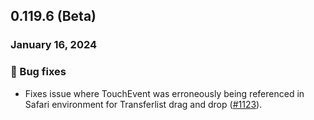 ## 0.119.6 (Beta)

### January 16, 2024

### 🐛 Bug fixes

- Fixes issue where TouchEvent was erroneously being referenced in Safari environment for Transferlist drag and drop ([#1123](https://github.com/formkit/formkit/issues/1123)).

